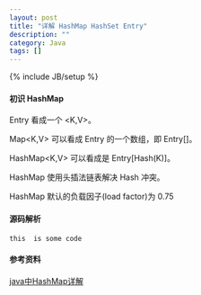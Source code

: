 ```yaml
---
layout: post
title: "详解 HashMap HashSet Entry"
description: ""
category: Java
tags: []
---
```

{% include JB/setup %}

#### 初识 HashMap
Entry 看成一个 <K,V>。

Map<K,V> 可以看成 Entry 的一个数组，即 Entry[]。

HashMap<K,V> 可以看成是 Entry\[Hash(K)\]。

HashMap 使用头插法链表解决 Hash 冲突。

HashMap 默认的负载因子(load factor)为 0.75

#### 源码解析


`this  is some code`

#### 参考资料
[java中HashMap详解](http://blog.csdn.net/caihaijiang/article/details/6280251)


